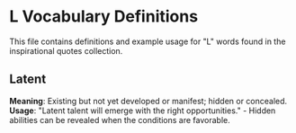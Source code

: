 # L Vocabulary Definitions

This file contains definitions and example usage for "L" words found in the inspirational quotes collection.

## Latent

**Meaning**: Existing but not yet developed or manifest; hidden or concealed.
**Usage**: "Latent talent will emerge with the right opportunities." - Hidden abilities can be revealed when the conditions are favorable.
